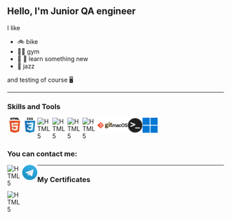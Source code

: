 ## Hello, I'm Junior QA engineer

I like
* :bike:   bike
* :weight_lifting_woman:   gym
* :book: :mag_right:   learn something new
* :saxophone:   jazz

and testing of course   :desktop_computer:

---
### Skills and Tools
<img align="left" alt="HTML5" width="35px" src=https://raw.githubusercontent.com/github/explore/80688e429a7d4ef2fca1e82350fe8e3517d3494d/topics/html/html.png />
<img align="left" alt="HTML5" width="35px" src=https://raw.githubusercontent.com/github/explore/80688e429a7d4ef2fca1e82350fe8e3517d3494d/topics/css/css.png />
<img align="left" alt="HTML5" width="35px" src=https://media.proglib.io/wp-uploads/2017/02/download.png />
<img align="left" alt="HTML5" width="35px" src=https://upload.wikimedia.org/wikipedia/ru/thumb/3/39/Java_logo.svg/1200px-Java_logo.svg.png />
<img align="left" alt="HTML5" width="35px" src=https://images.credly.com/images/1d00cba3-b482-410c-a507-26d58e77f1db/Artboard_Copy_16.png />
<img align="left" alt="HTML5" width="35px" src=https://www.itsdelta.ru/upload/iblock/d41/d4164c9d28b9e2c11e347b5e477ab831.png />
<img align="left" alt="HTML5" width="35px" src=https://raw.githubusercontent.com/github/explore/80688e429a7d4ef2fca1e82350fe8e3517d3494d/topics/git/git.png />
<img align="left" alt="HTML5" width="35px" src=https://raw.githubusercontent.com/github/explore/868696fc547869eb5de5add3b3695abdd43bb9dc/topics/macos/macos.png />
<img align="left" alt="HTML5" width="35px" src=https://raw.githubusercontent.com/github/explore/d92924b1d925bb134e308bd29c9de6c302ed3beb/topics/terminal/terminal.png />
<img align="left" alt="HTML5" width="35px" src=https://raw.githubusercontent.com/github/explore/379d49236d826364be968345e0a085d044108cff/topics/windows/windows.png />

<br />
<br />
<br />

### You can contact me:
[<img align="left" alt="HTML5" width="35px" src=https://upload.wikimedia.org/wikipedia/commons/thumb/2/21/VK.com-logo.svg/640px-VK.com-logo.svg.png />][вк]
[<img align="left" alt="Telegram" width="35px" src=https://raw.githubusercontent.com/github/explore/80688e429a7d4ef2fca1e82350fe8e3517d3494d/topics/telegram/telegram.png />][Telegram]


[вк]: https://vk.com/feed
[Telegram]: https://t.me/ALANIYAIL

---
### My Certificates
<img align="left" alt="HTML5" width="35px" src=https://docviewer.yandex.ru/10m22m03z/3f37823jKO3/umxihCIKbaT12It6kb_I5oOR0fLK0LyUWYHtbRMqDYFRHhp1KDrE1ho7iAkDPNprR8X-GQPhgGsgG0ws9Ihn-HNu5UP2XftgfJhCtdYlzibV35lxhVdizkYXuGzU4V7E0UILOqsnRdha4s1ezTPM-8UK_hJWv8BqdZxb63dMqLH6OzyD7wG_drjTTy_b74DllhNSdN1Au96Z1nihmK2L3ogD2zjgKxBYhyKF3szwm23dlmYR1KMeqnhFmzm0CqYmNjql0rbEOCLxGkH3V2OPN9KXG7LLXXvJGcvlIk9sH8oTWAq4L6wGzAskCsmVeoWqjwgxy4L_Va0gGxz6fQJzveqxpVdv3-pi4ZCZOZ8nmWKEWp8yBRb7G5nI6WBcI59I0VyKNGcohJra_AHFBfeaPd2I51_PawA9oBrbOiFGb2fyNn6ZYRwy73Aez7GfJc_10cUH4kiV-pFPymfiEGReSZHTCi_kZwVbWvoQjk96QGrMzSZSTGMAc6AdAmy8gC-x837wA27Ku2o22oA_mG4DoB3c2npB32SXmcH4oc1nCl6ElofuqiWS0I9hD8hUpdprA4bwFlUm2nugE1u4uB-y9eq4pNm2Te1teJ7ZL9rhhKNTGVnjQpZkE08XpSJUqATPk1pKvzRt0V4HeorLlLQD8I2CeRpJIx3_vJNFvTvNcqa27yUVKAC397wZy_tfLYEgQxIYPQjU5o_CCmP6FagCyc3Dxr_2OkQWArHJGZTlwiqE16ZaT2lXKndFm6wgAuu6Pu__E-wJP-j00d_yHuwGJ17TXjKMHSPJDJZvepftWE9Omlv76rsdG8T7yV_Gv0GwCtbmSta_WbAgW8JtfQcpfT3vcAKrzD1gOFFJLp6nwOaEGYQzi1xmWZmKeevNL0qLBloEf3YkWpmLso5egmXEqoTOuJEUo8JrOR8Ha2OA4Cf3rvpTo4S3YiGXga6becQlUpLcuQ9RqRGCF2l60LBG38fDWXtn5AVaWrsNXoK8BSqFV3kLjGsfOCDeRm12j6A2vL-lEzYFqnfwFsH1wepZq5Wc2aMF2GTOQRenrRVuH07RGka1r6dbDUhjhQNT_AXqX8M5ntTmnrwgXwy8Pdwtp_y3OpprXfX3vBbBuNUthieR1BjkwdF7jkYXoCHTZQ8PDQPDem-nk42CeoiJiafCa4iD_FRBolnysNqMdTVCpXs7rPWe5l_8qndPBm8e4YBuGIcG8d0Ve1kACil6FSiGxI9TGy4hYR8Mi2EMykRxBbDdwWZRlG-fq_cEW7qhnCXmPHBwWamLO2Q93ge3VaGAN93b3mOAgbtOW45gvNRuDsjRFUE5diyF3cT1EJ7UpVp4zACkVk0_WPy5Xk6z_ARqMTKxZF9pn_L2ftuPcoNtxy7QF5n-3J1sEYdOJ_pPcUAMyIICrmvrE5qDPcUfCSTCqp2XZl7VK9299gLbrfgPKXN0v-dCLp1rKzjPB3oSYZmjmlTTYkSAZo-PDeGh1raGTsncjjW2exsNzfVI3wH8A_FGTL2LjP9Z_zjECi4znasnsnc81qmAtChzDQfvmSaJ6trb176L1eLOWde4LM9xzsQQQgKuZOKZVht4hd8Pels9ykKkSZS-1eh8hYJ2I52rduou5NO23DHtds4Jbd_52W3EhJJ23F3ulBjA-evM7s9LxReCrmenk05ENw5cyjPGqgPVZ4qNL9SoeJrDNXuF7XY1-XEfZsyy6bfbjG7Tr8agW5OEPYfdZs_CFaHuzTPYQchDQXhh-JnSx_QAxsFlB_CAFnDUxWvBPfRHjPj53OyzMnMyHKNcKy61HYg4UfkPIVvS0OJfXizUwYU5qdktiUbQUUlxIi0a0gc_l8SOJYv2AMs-04a_3iqyHAwzfMqr-LW7JZVkQDqr886J-t7iDS9a2t9wHQJvG01Q7K3cYRxe1NLOP2d9ldhPIBHfVCebaN_WJoqWvsJrod5AcH3BKXhyMLidqcj94nAZSz4W6N_lkBKTNs9GK98CDE />
